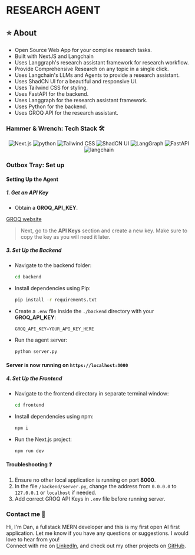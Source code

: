 # RESEARCH AGENT

[//]: ![research-agent](./assets/research-agent.png)

## ⭐ About

- Open Source Web App for your complex research tasks.
- Built with NextJS and Langchain
- Uses Langgraph's research assistant framework for research workflow.
- Provide Comprehensive Research on any topic in a single click.
- Uses Langchain's LLMs and Agents to provide a research assistant.
- Uses ShadCN UI for a beautiful and responsive UI.
- Uses Tailwind CSS for styling.
- Uses FastAPI for the backend.
- Uses Langgraph for the research assistant framework.
- Uses Python for the backend.
- Uses GROQ API for the research assistant.

### Hammer & Wrench: Tech Stack 🛠

<!-- markdownlint-disable MD033 -->
<div align="center">
  <img src="https://img.shields.io/badge/Next.js-black?logo=next.js" alt="Next.js" width="120" />
  <img src="https://img.shields.io/badge/python-yellow?logo=python" alt="python" width="115" />
  <img src="https://img.shields.io/badge/Tailwind_CSS-38B2AC?logo=tailwind-css&logoColor=white" alt="Tailwind CSS" width="170" />
  <img src="https://img.shields.io/badge/ShadCN--UI-7F56D9" alt="ShadCN UI" width="120" />
  <img src="https://img.shields.io/badge/LangGraph-purple" alt="LangGraph" width="120" />
  <img src="https://img.shields.io/badge/FastAPI-blue" alt="FastAPI" width="90" />
  <img src="https://img.shields.io/badge/LangChain-green" alt="langchain" width="120" />
</div>

### Outbox Tray: Set up

#### **Setting Up the Agent**

##### **1. Get an API Key**

- Obtain a **GROQ_API_KEY**.

[GROQ website](https://console.groq.com/login)

> Next, go to the **API Keys** section and create a new key. Make sure to copy the key as you will need it later.

##### **3. Set Up the Backend**

- Navigate to the backend folder:

   ```sh
   cd backend
   ```

- Install dependencies using Pip:

   ```sh
   pip install -r requirements.txt
   ```

- Create a `.env` file inside the `./backend` directory with your **GROQ_API_KEY**:

   ```py
   GROQ_API_KEY=YOUR_API_KEY_HERE
   ```

- Run the agent server:

   ```sh
   python server.py
   ```

#### Server is now running on `https://localhost:8000`

##### **4. Set Up the Frontend**

- Navigate to the frontend directory in separate terminal window:

   ```sh
   cd frontend
   ```

- Install dependencies using npm:

   ```sh
   npm i
   ```

- Run the Next.js project:

   ```sh
   npm run dev
   ```

#### **Troubleshooting** ❓

1. Ensure no other local application is running on port **8000**.
2. In the file `/backend/server.py`, change the address from `0.0.0.0` to `127.0.0.1` or `localhost` if needed.
3. Add correct GROQ API Keys in `.env` file before running server.

### Contact me 👀

Hi, I'm Dan, a fullstack MERN developer and this is my first open AI first application. Let me know if you have any questions or suggestions. I would love to hear from you!  
Connect with me on [LinkedIn](https://www.linkedin.com/in/dan-chanivet-574084b2/), and check out my other projects on [GitHub](https://github.com/flan02).

